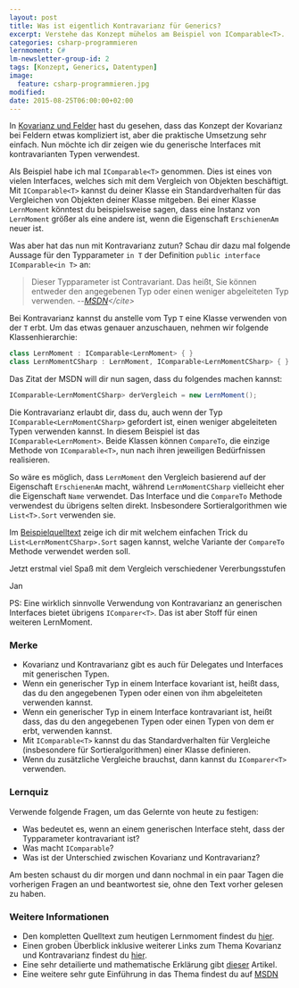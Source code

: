 ```yaml
---
layout: post
title: Was ist eigentlich Kontravarianz für Generics?
excerpt: Verstehe das Konzept mühelos am Beispiel von IComparable<T>.
categories: csharp-programmieren
lernmoment: C#
lm-newsletter-group-id: 2
tags: [Konzept, Generics, Datentypen]
image:
  feature: csharp-programmieren.jpg
modified:
date: 2015-08-25T06:00:00+02:00
---
```


In [Kovarianz und Felder](/csharp-programmieren/kovariante-felder/) hast du gesehen, dass das Konzept der Kovarianz bei Feldern etwas kompliziert ist, aber die praktische Umsetzung sehr einfach. Nun möchte ich dir zeigen wie du generische Interfaces mit kontravarianten Typen verwendest.

Als Beispiel habe ich mal `IComparable<T>` genommen. Dies ist eines von vielen Interfaces, welches sich mit dem Vergleich von Objekten beschäftigt. Mit `IComparable<T>` kannst du deiner Klasse ein Standardverhalten für das Vergleichen von Objekten deiner Klasse mitgeben. Bei einer Klasse `LernMoment` könntest du beispielsweise sagen, dass eine Instanz von `LernMoment` größer als eine andere ist, wenn die Eigenschaft `ErschienenAm` neuer ist.

Was aber hat das nun mit Kontravarianz zutun? Schau dir dazu mal folgende Aussage für den Typparameter `in T` der Definition `public interface IComparable<in T>` an:

> Dieser Typparameter ist Contravariant. Das heißt, Sie können entweder den angegebenen Typ oder einen weniger abgeleiteten Typ verwenden.
> --<cite>[MSDN](https://msdn.microsoft.com/de-de/library/4d7sx9hd(v=VS.110).aspx)</cite>

Bei Kontravarianz kannst du anstelle vom Typ `T` eine Klasse verwenden von der `T` erbt. Um das etwas genauer anzuschauen, nehmen wir folgende Klassenhierarchie:

```cs
class LernMoment : IComparable<LernMoment> { }
class LernMomentCSharp : LernMoment, IComparable<LernMomentCSharp> { }
```

Das Zitat der MSDN will dir nun sagen, dass du folgendes machen kannst:

```cs
IComparable<LernMomentCSharp> derVergleich = new LernMoment();
```

Die Kontravarianz erlaubt dir, dass du, auch wenn der Typ `IComparable<LernMomentCSharp>` gefordert ist, einen weniger abgeleiteten Typen verwenden kannst. In diesem Beispiel ist das `IComparable<LernMoment>`. Beide Klassen können `CompareTo`, die einzige Methode von `IComparable<T>`, nun nach ihren jeweiligen Bedürfnissen realisieren.

So wäre es möglich, dass `LernMoment` den Vergleich basierend auf der Eigenschaft `ErschienenAm` macht, während `LernMomentCSharp` vielleicht eher die Eigenschaft `Name` verwendet. Das Interface und die `CompareTo` Methode verwendest du übrigens selten direkt. Insbesondere Sortieralgorithmen wie `List<T>.Sort` verwenden sie.

Im [Beispielquelltext](https://github.com/LernMoment/csharp/tree/master/IComparableKontravarianz) zeige ich dir mit welchem einfachen Trick du `List<LernMomentCSharp>.Sort` sagen kannst, welche Variante der `CompareTo` Methode verwendet werden soll.

Jetzt erstmal viel Spaß mit dem Vergleich verschiedener Vererbungsstufen

Jan


PS: Eine wirklich sinnvolle Verwendung von Kontravarianz an generischen Interfaces bietet übrigens `IComparer<T>`. Das ist aber Stoff für einen weiteren LernMoment.

### Merke

-	Kovarianz und Kontravarianz gibt es auch für Delegates und Interfaces mit generischen Typen.
-	Wenn ein generischer Typ in einem Interface kovariant ist, heißt dass, das du den angegebenen Typen oder einen von ihm abgeleiteten verwenden kannst.
-	Wenn ein generischer Typ in einem Interface kontravariant ist, heißt dass, das du den angegebenen Typen oder einen Typen von dem er erbt, verwenden kannst.
-	Mit `IComparable<T>` kannst du das Standardverhalten für Vergleiche (insbesondere für Sortieralgorithmen) einer Klasse definieren.
-	Wenn du zusätzliche Vergleiche brauchst, dann kannst du `IComparer<T>` verwenden.

### Lernquiz 

Verwende folgende Fragen, um das Gelernte von heute zu festigen:

-	Was bedeutet es, wenn an einem generischen Interface steht, dass der Typparameter kontravariant ist?
-	Was macht `IComparable`?
-	Was ist der Unterschied zwischen Kovarianz und Kontravarianz?

Am besten schaust du dir morgen und dann nochmal in ein paar Tagen die vorherigen Fragen an und beantwortest sie, ohne den Text vorher gelesen zu haben.

### Weitere Informationen

-	Den kompletten Quelltext zum heutigen Lernmoment findest du [hier](https://github.com/LernMoment/csharp/tree/master/IComparableKontravarianz).
-	Einen groben Überblick inklusive weiterer Links zum Thema Kovarianz und Kontravarianz findest du [hier](http://blogs.msdn.com/b/csharpfaq/archive/2010/02/16/covariance-and-contravariance-faq.aspx).
-	Eine sehr detailierte und mathematische Erklärung gibt [dieser](http://tomasp.net/blog/variance-explained.aspx/) Artikel.
-	Eine weitere sehr gute Einführung in das Thema findest du auf [MSDN](https://msdn.microsoft.com/de-de/library/dd799517(v=vs.110).aspx)
